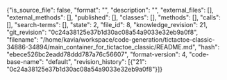 {"is_source_file": false, "format": "", "description": "", "external_files": [], "external_methods": [], "published": [], "classes": [], "methods": [], "calls": [], "search-terms": [], "state": 2, "file_id": 8, "knowledge_revision": 21, "git_revision": "0c24a38125e37b1d30ac08a54a9033e32eb9a0f8", "filename": "/home/kavia/workspace/code-generation/tictactoe-classic-34886-34894/main_container_for_tictactoe_classic/README.md", "hash": "ebece526bc2eadd78ddd787a76c56607", "format-version": 4, "code-base-name": "default", "revision_history": [{"21": "0c24a38125e37b1d30ac08a54a9033e32eb9a0f8"}]}